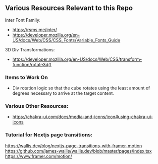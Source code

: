 ## Various Resources Relevant to this Repo

Inter Font Family:

- https://rsms.me/inter/
- https://developer.mozilla.org/en-US/docs/Web/CSS/CSS_Fonts/Variable_Fonts_Guide

3D Div Transformations:

- https://developer.mozilla.org/en-US/docs/Web/CSS/transform-function/rotate3d()

### Items to Work On

- Div rotation logic so that the cube rotates using the least amount of degrees necessary to arrive at the target content.

### Various Other Resources:

- https://chakra-ui.com/docs/media-and-icons/icon#using-chakra-ui-icons

### Tutorial for Nextjs page transitions:

https://wallis.dev/blog/nextjs-page-transitions-with-framer-motion
https://github.com/james-wallis/wallis.dev/blob/master/pages/index.tsx
https://www.framer.com/motion/
